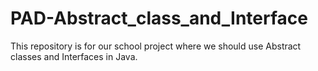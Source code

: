 # PAD-Abstract_class_and_Interface
This repository is for our school project where we should use Abstract classes and Interfaces in Java.
